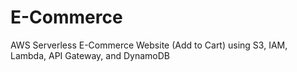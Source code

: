 # E-Commerce
AWS Serverless E-Commerce Website (Add to Cart) using S3, IAM, Lambda, API Gateway, and DynamoDB

